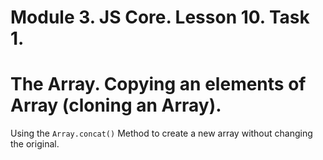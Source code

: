 # Module 3. JS Core. Lesson 10. Task 1.

# The Array. Copying an elements of Array (cloning an Array).

Using the `Array.concat()` Method to create a new array without changing the original.
